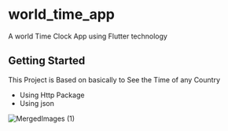# world_time_app

A world Time Clock App using Flutter technology

## Getting Started

This Project is Based on basically to See the Time of any Country

- Using Http Package
- Using json

![MergedImages (1)](https://user-images.githubusercontent.com/106432154/216165486-a9c9aac2-0730-45c8-bb59-5f833a65882e.png)




